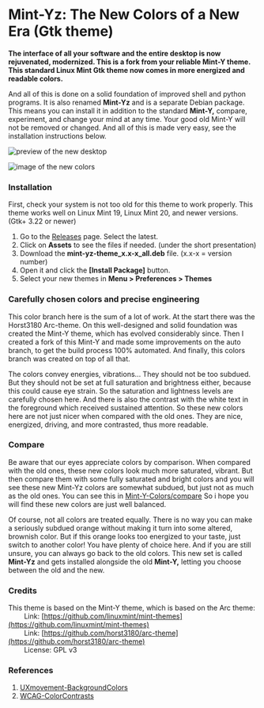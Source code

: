 # Mint-Yz: The New Colors of a New Era (Gtk theme)
**The interface of all your software and the entire desktop is now rejuvenated, modernized. This is a fork from your reliable Mint-Y theme. This standard Linux Mint Gtk theme now comes in more energized and readable colors.**

And all of this is done on a solid foundation of improved shell and python programs. It is also renamed **Mint-Yz** and is a separate Debian package. This means you can install it in addition to the standard **Mint-Y,** compare, experiment, and change your mind at any time. Your good old Mint-Y will not be removed or changed. And all of this is made very easy, see the installation instructions below.

![preview of the new desktop](https://github.com/SebastJava/mint-yz-theme/blob/colors/Mint-Y-Colors/preview-nemo-mint-3.png)

![image of the new colors](https://github.com/SebastJava/mint-yz-theme/blob/colors/Mint-Y-Colors/Mint-Y-Variations-NEW.png)

### Installation
First, check your system is not too old for this theme to work properly. This theme works well on Linux Mint 19, Linux Mint 20, and newer versions. (Gtk+ 3.22 or newer)

1. Go to the [Releases](https://github.com/SebastJava/mint-yz-theme/releases) page. Select the latest.
1. Click on **Assets** to see the files if needed. (under the short presentation)
1. Download the **mint-yz-theme_x.x-x_all.deb** file. (x.x-x = version number)
1. Open it and click the **[Install Package]** button.
1. Select your new themes in **Menu > Preferences > Themes**

### Carefully chosen colors and precise engineering
This color branch here is the sum of a lot of work. At the start there was the Horst3180 Arc-theme. On this well-designed and solid foundation was created the Mint-Y theme, which has evolved considerably since. Then I created a fork of this Mint-Y and made some improvements on the auto branch, to get the build process 100% automated. And finally, this colors branch was created on top of all that.

The colors convey energies, vibrations... They should not be too subdued. But they should not be set at full saturation and brightness either, because this could cause eye strain. So the saturation and lightness levels are carefully chosen here. And there is also the contrast with the white text in the foreground which received sustained attention. So these new colors here are not just nicer when compared with the old ones. They are nice, energized, driving, and more contrasted, thus more readable.

### Compare
Be aware that our eyes appreciate colors by comparison. When compared with the old ones, these new colors look much more saturated, vibrant. But then compare them with some fully saturated and bright colors and you will see these new Mint-Yz colors are somewhat subdued, but just not as much as the old ones. You can see this in [Mint-Y-Colors/compare](https://github.com/SebastJava/mint-themes/tree/colors/Mint-Y-Colors/compare) So i hope you will find these new colors are just well balanced.

Of course, not all colors are treated equally. There is no way you can make a seriously subdued orange without making it turn into some altered, brownish color. But if this orange looks too energized to your taste, just switch to another color! You have plenty of choice here. And if you are still unsure, you can always go back to the old colors. This new set is called **Mint-Yz** and gets installed alongside the old **Mint-Y,** letting you choose between the old and the new.

### Credits
This theme is based on the Mint-Y theme, which is based on the Arc theme: <br>
&emsp;&emsp; Link: [https://github.com/linuxmint/mint-themes](https://github.com/linuxmint/mint-themes)  <br>
&emsp;&emsp; Link: [https://github.com/horst3180/arc-theme](https://github.com/horst3180/arc-theme) <br>
&emsp;&emsp; License: GPL v3

### References
 1. [UXmovement-BackgroundColors](https://uxmovement.com/content/why-you-should-avoid-bright-saturated-background-colors/)
 2. [WCAG-ColorContrasts](https://colorable.jxnblk.com)
